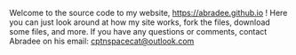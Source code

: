 Welcome to the source code to my website, https://abradee.github.io !
Here you can just look around at how my site works, fork the files, download some files, and more.
If you have any questions or comments, contact Abradee on his email: cptnspacecat@outlook.com
